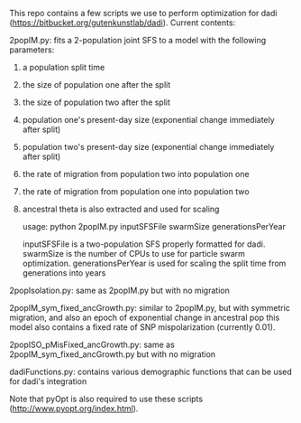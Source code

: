 This repo contains a few scripts we use to perform optimization for dadi (https://bitbucket.org/gutenkunstlab/dadi). Current contents:

2popIM.py: fits a 2-population joint SFS to a model with the following parameters:

1) a population split time
2) the size of population one after the split
3) the size of population two after the split
4) population one's present-day size (exponential change immediately after split)
5) population two's present-day size (exponential change immediately after split)
6) the rate of migration from population two into population one
7) the rate of migration from population one into population two
8) ancestral theta is also extracted and used for scaling

	usage: python 2popIM.py inputSFSFile swarmSize generationsPerYear
	
	inputSFSFile is a two-population SFS properly formatted for dadi.
swarmSize is the number of CPUs to use for particle swarm optimization.
generationsPerYear is used for scaling the split time from generations into years

2popIsolation.py: same as 2popIM.py but with no migration

2popIM\_sym\_fixed\_ancGrowth.py: similar to 2popIM.py, but with symmetric migration, and also an epoch of exponential change in ancestral pop
	this model also contains a fixed rate of SNP mispolarization (currently 0.01).

2popISO\_pMisFixed\_ancGrowth.py: same as 2popIM\_sym\_fixed\_ancGrowth.py but with no migration

dadiFunctions.py: contains various demographic functions that can be used for dadi's integration

Note that pyOpt is also required to use these scripts (http://www.pyopt.org/index.html).
